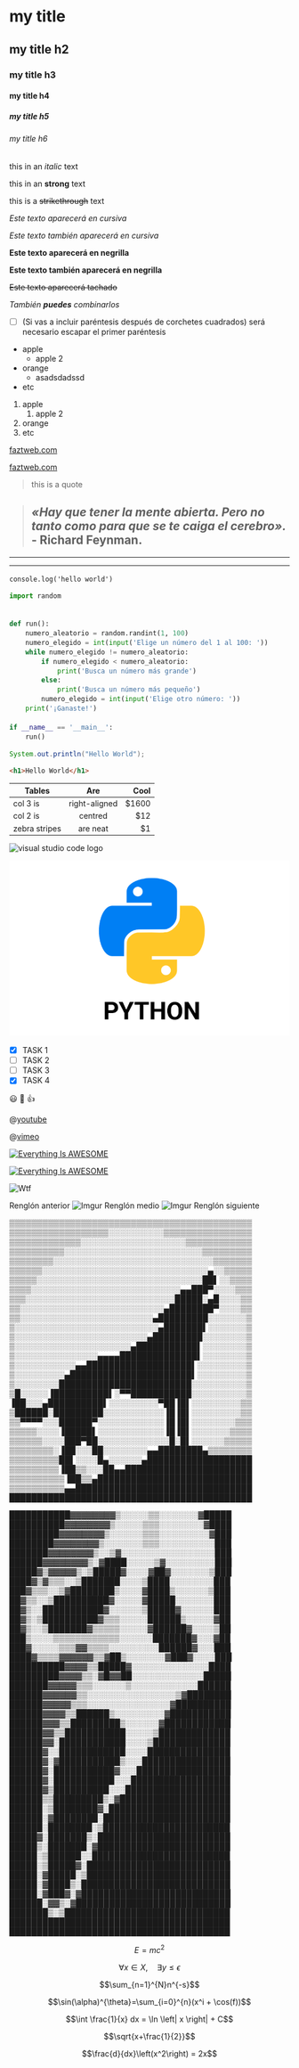 <!-- HEADINGS -->
# my title
## my title h2
### my title h3
#### my title h4
##### my title h5
###### my title h6

<!-- italic -->
this in an *italic* text

<!-- strong -->
this in an **strong** text

<!-- strikethrough -->
this is a ~~strikethrough~~ text

<!-- editar textos -->
*Este texto aparecerá en cursiva*

_Este texto también aparecerá en cursiva_

**Este texto aparecerá en negrilla**

__Este texto también aparecerá en negrilla__

~~Este texto aparecerá tachado~~

_También **puedes** combinarlos_

- [ ] \(Si vas a incluir paréntesis después de corchetes cuadrados) será necesario escapar el primer paréntesis

<!-- ul -->
* apple
    * apple 2
* orange
    * asadsdadssd
* etc

<!-- ol -->
1. apple
    1. apple 2
2. orange
3. etc

<!-- links -->
[faztweb.com](https://www.faztweb.com)

[faztweb.com](https://www.faztweb.com "Custom title")

<!-- Quotes -->
> this is a quote

> ## _**«Hay que tener la mente abierta. Pero no tanto como para que se te caiga el cerebro».**_ - Richard Feynman.

<!-- lines -->
---
___

<!-- code -->
`console.log('hello world')`

```python
import random


def run():
    numero_aleatorio = random.randint(1, 100)
    numero_elegido = int(input('Elige un número del 1 al 100: '))
    while numero_elegido != numero_aleatorio:
        if numero_elegido < numero_aleatorio:
            print('Busca un número más grande')
        else:
            print('Busca un número más pequeño')
        numero_elegido = int(input('Elige otro número: '))
    print('¡Ganaste!')

if __name__ == '__main__':
    run()
```

```java
System.out.println("Hello World");
```

```html
<h1>Hello World</h1>
```

<!-- tables -->
| Tables        | Are           | Cool  |
| ------------- | :------------:| ----: |
| col 3 is      | right-aligned | $1600 |
| col 2 is      | centred       |   $12 |
| zebra stripes | are neat      |    $1 |

<!-- images -->
![visual studio code logo](https://upload.wikimedia.org/wikipedia/commons/thumb/9/9a/Visual_Studio_Code_1.35_icon.svg/2048px-Visual_Studio_Code_1.35_icon.svg.png)

![visual studio code logo](python.png "python logo")

<!-- GITHUB MARKDOWN toDolist -->
* [x] TASK 1
* [ ] TASK 2
* [ ] TASK 3
* [x] TASK 4

<!-- GITHUB MARKDOWN emojis -->
:smiley: :purple_heart: :+1:

<!-- youtube videos -->
@[youtube](ZYmIUiK8ZQI|https://www.youtube.com/watch?v=ZYmIUiK8ZQI)

@[vimeo](427943407|https://vimeo.com/427943407/)

[![Everything Is AWESOME](https://img.youtube.com/vi/StTqXEQ2l-Y/0.jpg)](https://www.youtube.com/watch?v=StTqXEQ2l-Y "Everything Is AWESOME")

[![Everything Is AWESOME](http://i.imgur.com/Ot5DWAW.png)](https://youtu.be/StTqXEQ2l-Y?t=35s "Everything Is AWESOME")

<!-- Gif's -->
![Wtf](https://media.giphy.com/media/NaxKt9aSzAspO/giphy.gif)

<!-- saltos de linea o separadores -->
Renglón anterior
![Imgur](https://i.imgur.com/X2TrK4G.jpg)
Renglón medio
![Imgur](https://i.imgur.com/EG1jOdW.jpg)
Renglón siguiente

<!-- ASCII ART -->

▒▒▒▒▒▒▒▒▒▒▒▒▒▒▒▒▒▒▒▒▒▒▒▒▒▒▒▒▒▒▒▒▒▒▒▒▒▒▒▒▒▒▒▒
▒▒▒▒▒▒▒▒▒▒▒▒▒▒▒▒▒▒░░░░░░░░░░▒▒▒▒▒▒▒▒▒▒▒▒▒▒▒▒
▒▒▒▒▒▒▒▒▒▒▒▒▒░░░░░░░░░░░░░░░░░░░▒▒▒▒▒▒▒▒▒▒▒▒
▒▒▒▒▒▒▒▒▒▒░░░░░░░░░░░░░░░░░░░░░░░░░▒▒▒▒▒▒▒▒▒
▒▒▒▒▒▒▒▒░░░░░░░░░░░░░░░░░░░░░░░░░░░░░▒▒▒▒▒▒▒
▒▒▒▒▒▒░░░░░░░░░░░░░░░░░░░░░░░░░░░░░░▄░░▒▒▒▒▒
▒▒▒▒▒░░░░░░░░░░░░░░░░░░░░░░░░░░░░░░██▌░░▒▒▒▒
▒▒▒▒░░░░░░░░░░░░░░░░░░░░░░░░░░░▄▄███▀░░░░▒▒▒
▒▒▒░░░░░░░░░░░░░░░░░░░░░░░░░░░█████░▄█░░░░▒▒
▒▒░░░░░░░░░░░░░░░░░░░░░░░░░░▄████████▀░░░░▒▒
▒▒░░░░░░░░░░░░░░░░░░░░░░░░▄█████████░░░░░░░▒
▒░░░░░░░░░░░░░░░░░░░░░░░░░░▄███████▌░░░░░░░▒
▒░░░░░░░░░░░░░░░░░░░░░░░░▄█████████░░░░░░░░▒
▒░░░░░░░░░░░░░░░░░░░░░▄███████████▌░░░░░░░░▒
▒░░░░░░░░░░░░░░░▄▄▄▄██████████████▌░░░░░░░░▒
▒░░░░░░░░░░░▄▄███████████████████▌░░░░░░░░░▒
▒░░░░░░░░░▄██████████████████████▌░░░░░░░░░▒
▒░░░░░░░░████████████████████████░░░░░░░░░░▒
▒█░░░░░▐██████████▌░▀▀███████████░░░░░░░░░░▒
▐██░░░▄██████████▌░░░░░░░░░▀██▐█▌░░░░░░░░░▒▒
▒██████░█████████░░░░░░░░░░░▐█▐█▌░░░░░░░░░▒▒
▒▒▀▀▀▀░░░██████▀░░░░░░░░░░░░▐█▐█▌░░░░░░░░▒▒▒
▒▒▒▒▒░░░░▐█████▌░░░░░░░░░░░░▐█▐█▌░░░░░░░▒▒▒▒
▒▒▒▒▒▒░░░░███▀██░░░░░░░░░░░░░█░█▌░░░░░░▒▒▒▒▒
▒▒▒▒▒▒▒▒░▐██░░░██░░░░░░░░▄▄████████▄▒▒▒▒▒▒▒▒
▒▒▒▒▒▒▒▒▒██▌░░░░█▄░░░░░░▄███████████████████
▒▒▒▒▒▒▒▒▒▐██▒▒░░░██▄▄███████████████████████
▒▒▒▒▒▒▒▒▒▒▐██▒▒▄████████████████████████████
▒▒▒▒▒▒▒▒▒▒▄▄████████████████████████████████
████████████████████████████████████████████

███████████▓▓▓▓▓▓▓▓▒░░░░░▒▒░░░░░░░▓█████
██████████▓▓▓▓▓▓▓▓▒░░░░░▒▒▒░░░░░░░░▓████
█████████▓▓▓▓▓▓▓▓▒░░░░░░▒▒▒░░░░░░░░░▓███
████████▓▓▓▓▓▓▓▓▒░░░░░░░▒▒▒░░░░░░░░░░███
███████▓▓▓▓▓▓▓▓▒░░▒▓░░░░░░░░░░░░░░░░░███
██████▓▓▓▓▓▓▓▓▒░▓████░░░░░▒▓░░░░░░░░░███
█████▓▒▓▓▓▓▓▒░▒█████▓░░░░▓██▓░░░░░░░▒███
████▓▒▓▒▒▒░░▒███████░░░░▒████░░░░░░░░███
███▓▒▒▒░░▒▓████████▒░░░░▓████▒░░░░░░▒███
██▓▒▒░░▒██████████▓░░░░░▓█████░░░░░░░███
██▓▒░░███████████▓░░░░░░▒█████▓░░░░░░███
██▓▒░▒██████████▓▒▒▒░░░░░██████▒░░░░░▓██
██▓▒░░▒███████▓▒▒▒▒▒░░░░░▓██████▓░░░░▒██
███▒░░░░▒▒▒▒▒▒▒▒▒▒▒▒░░░░░░███████▓░░░▓██
███▓░░░░░▒▒▒▓▓▒▒▒▒░░░░░░░░░██████▓░░░███
████▓▒▒▒▒▓▓▓▓▓▓▒▒▓██▒░░░░░░░▓███▓░░░░███
██████████▓▓▓▓▒▒█████▓░░░░░░░░░░░░░░████
█████████▓▓▓▓▒▒░▓█▓▓██░░░░░░░░░░░░░█████
███████▓▓▓▓▓▒▒▒░░░░░░▒░░░░░░░░░░░░██████
██████▓▓▓▓▓▓▒▒░░░░░░░░░░░░░░░░▒▓████████
██████▓▓▓▓▓▒▒▒░░░░░░░░░░░░░░░▓██████████
██████▓▓▓▓▒▒██████▒░░░░░░░░░▓███████████
██████▓▓▓▒▒█████████▒░░░░░░▓████████████
██████▓▓▒▒███████████░░░░░▒█████████████
██████▓▓░████████████░░░░▒██████████████
██████▓░░████████████░░░░███████████████
██████▓░▓███████████▒░░░████████████████
██████▓░███████████▓░░░█████████████████
██████▓░███████████░░░██████████████████
██████▓▒██████████░░░███████████████████
██████▒▒█████████▒░▓████████████████████
██████░▒████████▓░██████████████████████
██████░▓████████░███████████████████████
██████░████████░▒███████████████████████
█████▓░███████▒░████████████████████████
█████▒░███████░▓████████████████████████
█████░▒██████░░█████████████████████████
█████░▒█████▓░██████████████████████████
█████░▓█████░▒██████████████████████████
█████░▓████▒░███████████████████████████
█████░▓███▓░▓███████████████████████████
██████░▓▓▒░▓████████████████████████████
███████▒░▒██████████████████████████████
████████████████████████████████████████
████████████████████████████████████████

<!-- formulas de Matematicas -->

$$E=mc^2$$

$$\forall x \in X, \quad \exists y \leq \epsilon$$

$$\sum_{n=1}^{N}n^{-s}$$

$$\sin(\alpha)^{\theta}=\sum_{i=0}^{n}(x^i + \cos(f))$$

$$\int \frac{1}{x} dx = \ln \left| x \right| + C$$

$$\sqrt{x+\frac{1}{2}}$$

$$\frac{d}{dx}\left(x^2\right) = 2x$$